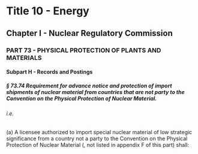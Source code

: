 
# Title 10 - Energy
## Chapter I - Nuclear Regulatory Commission
### PART 73 - PHYSICAL PROTECTION OF PLANTS AND MATERIALS
#### Subpart H - Records and Postings
##### § 73.74 Requirement for advance notice and protection of import shipments of nuclear material from countries that are not party to the Convention on the Physical Protection of Nuclear Material.
###### i.e.

(a) A licensee authorized to import special nuclear material of low strategic significance from a country not a party to the Convention on the Physical Protection of Nuclear Material (, not listed in appendix F of this part) shall:
